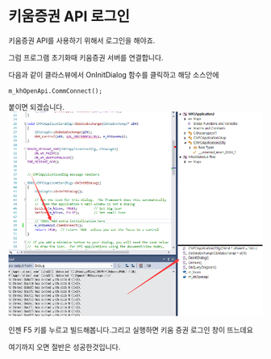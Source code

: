 # 키움증권 API 로그인

키움증권 API를 사용하기 위해서 로그인을 해야죠.

그럼 프로그램 초기화때 키움증권 서버를 연결합니다.

다음과 같이 클라스뷰에서 OnInitDialog 함수를 클릭하고 해당 소스안에

```
m_khOpenApi.CommConnect();
```

붙이면 되겠습니다.![](/assets/import31.png)

인젠 F5 키를 누르고 빌드해봅니다.그리고 실행하면 키움 증권 로그인 창이 뜨느데요 

여기까지 오면 절반은 성공한것입니다.

